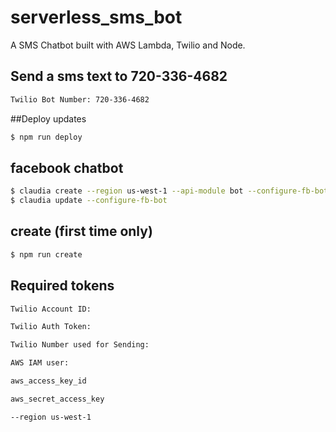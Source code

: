 # serverless_sms_bot
 A SMS Chatbot built with AWS Lambda, Twilio and Node.
  
## Send a sms text to 720-336-4682 

```sh
Twilio Bot Number: 720-336-4682 
```

##Deploy updates

```sh
$ npm run deploy
```

## facebook chatbot

```sh
$ claudia create --region us-west-1 --api-module bot --configure-fb-bot
$ claudia update --configure-fb-bot
```

## create (first time only)

```sh
$ npm run create
```


## Required tokens

```sh
Twilio Account ID:
```

```sh
Twilio Auth Token:
```

```sh
Twilio Number used for Sending:
```

```sh
AWS IAM user:
```

```sh
aws_access_key_id
```

```sh
aws_secret_access_key
```

```sh
--region us-west-1
```